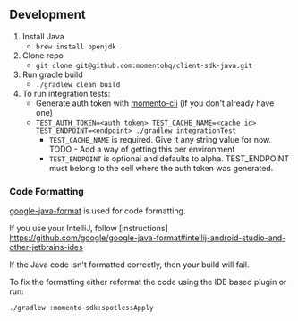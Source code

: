 ## Development

1. Install Java
    * `brew install openjdk`
1. Clone repo
    * `git clone git@github.com:momentohq/client-sdk-java.git`
1. Run gradle build
    * `./gradlew clean build`
1. To run integration tests:
    * Generate auth token with [momento-cli](https://github.com/momentohq/momento-cli/) (if you don't already have one)
    * `TEST_AUTH_TOKEN=<auth token> TEST_CACHE_NAME=<cache id> TEST_ENDPOINT=<endpoint> ./gradlew integrationTest`
        * `TEST_CACHE_NAME` is required. Give it any string value for now. TODO - Add a way of getting this per environment
        * `TEST_ENDPOINT` is optional and defaults to alpha. TEST_ENDPOINT must belong to the cell where the auth token was generated.
      
### Code Formatting
[google-java-format](https://github.com/google/google-java-format) is used for code formatting.

If you use your IntelliJ, follow [instructions] https://github.com/google/google-java-format#intellij-android-studio-and-other-jetbrains-ides

If the Java code isn't formatted correctly, then your build will fail.

To fix the formatting either reformat the code using the IDE based plugin or run:

`./gradlew :momento-sdk:spotlessApply`

